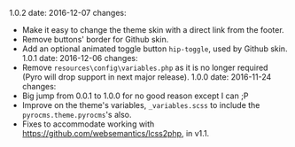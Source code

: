1.0.2
  date: 2016-12-07
  changes:
  - Make it easy to change the theme skin with a direct link from the footer.
  - Remove buttons' border for Github skin.
  - Add an optional animated toggle button `hip-toggle`, used by Github skin.
1.0.1
  date: 2016-12-06
  changes:
  - Remove `resources\config\variables.php` as it is no longer required (Pyro will drop support in next major release).
1.0.0
  date: 2016-11-24
  changes:
  - Big jump from 0.0.1 to 1.0.0 for no good reason except I can ;P
  - Improve on the theme's variables, `_variables.scss` to include the `pyrocms.theme.pyrocms`'s also.
  - Fixes to accommodate working with https://github.com/websemantics/lcss2php, in v1.1.
